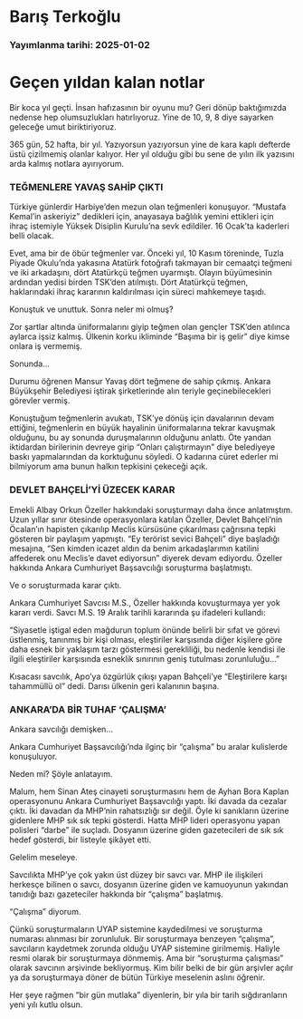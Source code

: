 # Barış Terkoğlu

### Yayımlanma tarihi: 2025-01-02

# Geçen yıldan kalan notlar

Bir koca yıl geçti. İnsan hafızasının bir oyunu mu? Geri dönüp baktığımızda nedense hep olumsuzlukları hatırlıyoruz. Yine de 10, 9, 8 diye sayarken geleceğe umut biriktiriyoruz.

365 gün, 52 hafta, bir yıl. Yazıyorsun yazıyorsun yine de kara kaplı defterde üstü çizilmemiş olanlar kalıyor. Her yıl olduğu gibi bu sene de yılın ilk yazısını arda kalmış notlara ayırıyorum.


### TEĞMENLERE YAVAŞ SAHİP ÇIKTI

Türkiye günlerdir Harbiye’den mezun olan teğmenleri konuşuyor. “Mustafa Kemal’in askeriyiz” dedikleri için, anayasaya bağlılık yemini ettikleri için ihraç istemiyle Yüksek Disiplin Kurulu’na sevk edildiler. 16 Ocak’ta kaderleri belli olacak.

Evet, ama bir de öbür teğmenler var. Önceki yıl, 10 Kasım töreninde, Tuzla Piyade Okulu’nda yakasına Atatürk fotoğrafı takmayan bir cemaatçi teğmeni ve iki arkadaşını, dört Atatürkçü teğmen uyarmıştı. Olayın büyümesinin ardından yedisi birden TSK’den atılmıştı. Dört Atatürkçü teğmen, haklarındaki ihraç kararının kaldırılması için süreci mahkemeye taşıdı.

Konuştuk ve unuttuk. Sonra neler mi olmuş?

Zor şartlar altında üniformalarını giyip teğmen olan gençler TSK’den atılınca aylarca işsiz kalmış. Ülkenin korku ikliminde “Başıma bir iş gelir” diye kimse onlara iş vermemiş.

Sonunda...

Durumu öğrenen Mansur Yavaş dört teğmene de sahip çıkmış. Ankara Büyükşehir Belediyesi iştirak şirketlerinde alın teriyle geçinebilecekleri görevler vermiş.

Konuştuğum teğmenlerin avukatı, TSK’ye dönüş için davalarının devam ettiğini, teğmenlerin en büyük hayalinin üniformalarına tekrar kavuşmak olduğunu, bu ay sonunda duruşmalarının olduğunu anlattı. Öte yandan iktidardan birilerinin devreye girip “Onları çalıştırmayın” diye belediyeye baskı yapmalarından da korktuğunu söyledi. O kadarına cüret ederler mi bilmiyorum ama bunun halkın tepkisini çekeceği açık.


### DEVLET BAHÇELİ’Yİ ÜZECEK KARAR

Emekli Albay Orkun Özeller hakkındaki soruşturmayı daha önce anlatmıştım. Uzun yıllar sınır ötesinde operasyonlara katılan Özeller, Devlet Bahçeli’nin Öcalan’ın hapisten çıkarılıp Meclis kürsüsüne çıkarılması çağrısına tepki gösteren bir paylaşım yapmıştı. “Ey terörist sevici Bahçeli” diye başladığı mesajına, “Sen kimden icazet aldın da benim arkadaşlarımın katilini affederek onu Meclis’e davet ediyorsun” diyerek devam ediyordu. Özeller hakkında Ankara Cumhuriyet Başsavcılığı soruşturma başlatmıştı.

Ve o soruşturmada karar çıktı.

Ankara Cumhuriyet Savcısı M.S., Özeller hakkında kovuşturmaya yer yok kararı verdi. Savcı M.S. 19 Aralık tarihli kararında şu ifadeleri kullandı:

“Siyasetle iştigal eden mağdurun toplum önünde belirli bir sıfat ve görevi üstlenmiş, tanınmış bir kişi olması, eleştiriler karşısında diğer kişilere göre daha esnek bir yaklaşım tarzı göstermesi gerekliliği, bu nedenle kendisi ile ilgili eleştiriler karşısında esneklik sınırının geniş tutulması zorunluluğu…”

Kısacası savcılık, Apo’ya özgürlük çıkışı yapan Bahçeli’ye “Eleştirilere karşı tahammüllü ol” dedi. Darısı ülkenin geri kalanının başına.


### ANKARA’DA BİR TUHAF ‘ÇALIŞMA’

Ankara savcılığı demişken...

Ankara Cumhuriyet Başsavcılığı’nda ilginç bir “çalışma” bu aralar kulislerde konuşuluyor.

Neden mi? Şöyle anlatayım.

Malum, hem Sinan Ateş cinayeti soruşturmasını hem de Ayhan Bora Kaplan operasyonunu Ankara Cumhuriyet Başsavcılığı yaptı. İki davada da cezalar çıktı. İki davadan da MHP’nin rahatsızlığı sır değil. Öyle ki sanıkların üzerine gidenlere MHP sık sık tepki gösterdi. Hatta MHP lideri operasyonu yapan polisleri “darbe” ile suçladı. Dosyanın üzerine giden gazetecileri de sık sık hedef gösterdi, bir listeyle şikâyet etti.

Gelelim meseleye.

Savcılıkta MHP’ye çok yakın üst düzey bir savcı var. MHP ile ilişkileri herkesçe bilinen o savcı, dosyanın üzerine giden ve kamuoyunun yakından tanıdığı bazı gazeteciler hakkında bir “çalışma” başlatmış.

“Çalışma” diyorum.

Çünkü soruşturmaların UYAP sistemine kaydedilmesi ve soruşturma numarası alınması bir zorunluluk. Bir soruşturmaya benzeyen “çalışma”, savcıların kaydetmek zorunda olduğu UYAP sistemine girilmemiş. Haliyle resmi olarak bir soruşturmaya dönmemiş. Ama bir “soruşturma çalışması” olarak savcının arşivinde bekliyormuş. Kim bilir belki de bir gün arşivler açılır ya da soruşturmaya döner de bütün Türkiye meselenin aslını öğrenir.

Her şeye rağmen “bir gün mutlaka” diyenlerin, bir yıla bir tarih sığdıranların yeni yılı kutlu olsun.

